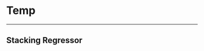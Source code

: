 # Temp
------------------------------------------------
Stacking Regressor
-----------------------------------------------

